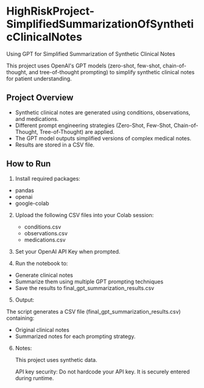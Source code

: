 # HighRiskProject-SimplifiedSummarizationOfSyntheticClinicalNotes
Using GPT for Simplified Summarization of Synthetic Clinical Notes

This project uses OpenAI's GPT models (zero-shot, few-shot, chain-of-thought, and tree-of-thought prompting) to simplify synthetic clinical notes for patient understanding.

## Project Overview

- Synthetic clinical notes are generated using conditions, observations, and medications.
- Different prompt engineering strategies (Zero-Shot, Few-Shot, Chain-of-Thought, Tree-of-Thought) are applied.
- The GPT model outputs simplified versions of complex medical notes.
- Results are stored in a CSV file.

## How to Run

1. Install required packages:
- pandas
- openai
- google-colab

2. Upload the following CSV files into your Colab session:
   - conditions.csv
   - observations.csv
   - medications.csv

3. Set your OpenAI API Key when prompted.

4. Run the notebook to:
- Generate clinical notes
- Summarize them using multiple GPT prompting techniques
- Save the results to final_gpt_summarization_results.csv

5. Output:

  The script generates a CSV file (final_gpt_summarization_results.csv) containing:
- Original clinical notes
- Summarized notes for each prompting strategy.

6. Notes:

   This project uses synthetic data.

   API key security: Do not hardcode your API key. It is securely entered during runtime.
